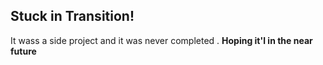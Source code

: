 ## Stuck in Transition! 

It wass a side project and it was never completed .
**Hoping it'l in the near future**

